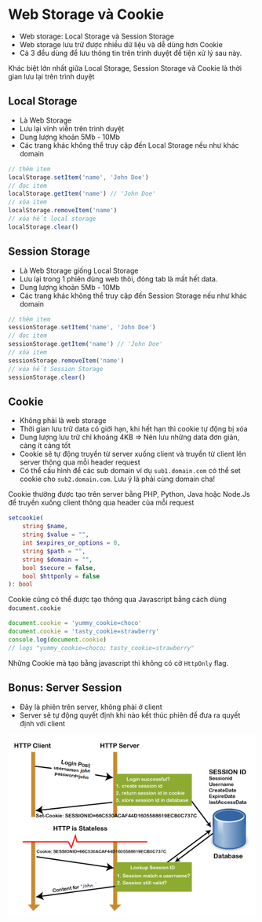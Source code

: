 # Web Storage và Cookie

- Web storage: Local Storage và Session Storage
- Web storage lưu trữ được nhiều dữ liệu và dễ dùng hơn Cookie
- Cả 3 đều dùng để lưu thông tin trên trình duyệt để tiện xử lý sau này.

Khác biệt lớn nhất giữa Local Storage, Session Storage và Cookie là thời gian lưu lại trên trình duyệt

## Local Storage

- Là Web Storage
- Lưu lại vĩnh viễn trên trình duyệt
- Dung lượng khoản 5Mb - 10Mb
- Các trang khác không thể truy cập đến Local Storage nếu như khác domain

```js
// thêm item
localStorage.setItem('name', 'John Doe')
// đọc item
localStorage.getItem('name') // 'John Doe'
// xóa item
localStorage.removeItem('name')
// xóa hết local storage
localStorage.clear()
```

## Session Storage

- Là Web Storage giống Local Storage
- Lưu lại trong 1 phiên dùng web thôi, đóng tab là mất hết data.
- Dung lượng khoản 5Mb - 10Mb
- Các trang khác không thể truy cập đến Session Storage nếu như khác domain

```js
// thêm item
sessionStorage.setItem('name', 'John Doe')
// đọc item
sessionStorage.getItem('name') // 'John Doe'
// xóa item
sessionStorage.removeItem('name')
// xóa hết Session Storage
sessionStorage.clear()
```

## Cookie

- Không phải là web storage
- Thời gian lưu trữ data có giới hạn, khi hết hạn thì cookie tự động bị xóa
- Dung lượng lưu trữ chỉ khoảng 4KB => Nên lưu những data đơn giản, càng ít càng tốt
- Cookie sẽ tự động truyền từ server xuống client và truyền từ client lên server thông qua mỗi header request
- Có thể cấu hình để các sub domain ví dụ `sub1.domain.com` có thể set cookie cho `sub2.domain.com`. Lưu ý là phải cùng domain cha!

Cookie thường được tạo trên server bằng PHP, Python, Java hoặc Node.Js để truyền xuống client thông qua header của mỗi request

```php
setcookie(
    string $name,
    string $value = "",
    int $expires_or_options = 0,
    string $path = "",
    string $domain = "",
    bool $secure = false,
    bool $httponly = false
): bool
```

Cookie cũng có thể được tạo thông qua Javascript bằng cách dùng `document.cookie`

```js
document.cookie = 'yummy_cookie=choco'
document.cookie = 'tasty_cookie=strawberry'
console.log(document.cookie)
// logs "yummy_cookie=choco; tasty_cookie=strawberry"
```

Những Cookie mà tạo bằng javascript thì không có cờ `HttpOnly` flag.

## Bonus: Server Session

- Đây là phiên trên server, không phải ở client
- Server sẽ tự động quyết định khi nào kết thúc phiên để đưa ra quyết định với client

![](./session.png)
